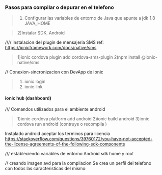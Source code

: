 ### Pasos para compilar o depurar en el telefono

> 1) Configurar las variables de entorno de Java que apunte a jdk 1.8
JAVA_HOME

> 2)Instalar SDK, Android


//// instalacion del plugin de mensajeria SMS
ref: https://ionicframework.com/docs/native/sms
> 1)ionic cordova plugin add cordova-sms-plugin
> 2)npm install @ionic-native/sms


// Conexion-sincronizacion con DevApp de Ionic
> 1) ionic login
> 2) ionic link
#### ionic hub (dashboard)

/// Comandos utilizados para el ambiente android
> 1)ionic cordova platform add android
> 2)ionic build android
> 3)ionic cordova run android (contruye o recompila )


Instalado android aceptar los terminos para licencia
https://stackoverflow.com/questions/39760172/you-have-not-accepted-the-license-agreements-of-the-following-sdk-components

/// estableciendo variables de entorno
Android sdk home y root

// creando imagen avd para la compilacion
Se crea un perfil del telefono con todos las caracteristicas del mismo
